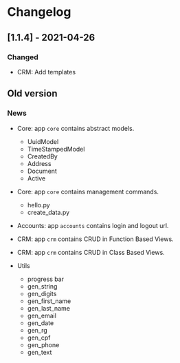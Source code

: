 # Changelog

## [1.1.4] - 2021-04-26

### Changed

* CRM: Add templates

## Old version

### News

* Core: app `core` contains abstract models.
    * UuidModel
    * TimeStampedModel
    * CreatedBy
    * Address
    * Document
    * Active

* Core: app `core` contains management commands.
    * hello.py
    * create_data.py

* Accounts: app `accounts` contains login and logout url.

* CRM: app `crm` contains CRUD in Function Based Views.

* CRM: app `crm` contains CRUD in Class Based Views.

* Utils
    * progress bar
    * gen_string
    * gen_digits
    * gen_first_name
    * gen_last_name
    * gen_email
    * gen_date
    * gen_rg
    * gen_cpf
    * gen_phone
    * gen_text
